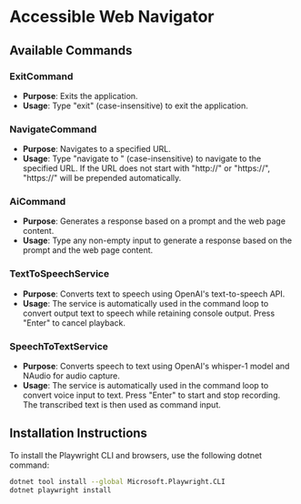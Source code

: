 # Accessible Web Navigator

## Available Commands

### ExitCommand
- **Purpose**: Exits the application.
- **Usage**: Type "exit" (case-insensitive) to exit the application.

### NavigateCommand
- **Purpose**: Navigates to a specified URL.
- **Usage**: Type "navigate to <URL>" (case-insensitive) to navigate to the specified URL. If the URL does not start with "http://" or "https://", "https://" will be prepended automatically.

### AiCommand
- **Purpose**: Generates a response based on a prompt and the web page content.
- **Usage**: Type any non-empty input to generate a response based on the prompt and the web page content.

### TextToSpeechService
- **Purpose**: Converts text to speech using OpenAI's text-to-speech API.
- **Usage**: The service is automatically used in the command loop to convert output text to speech while retaining console output. Press "Enter" to cancel playback.

### SpeechToTextService
- **Purpose**: Converts speech to text using OpenAI's whisper-1 model and NAudio for audio capture.
- **Usage**: The service is automatically used in the command loop to convert voice input to text. Press "Enter" to start and stop recording. The transcribed text is then used as command input.

## Installation Instructions

To install the Playwright CLI and browsers, use the following dotnet command:

```sh
dotnet tool install --global Microsoft.Playwright.CLI
dotnet playwright install
```
